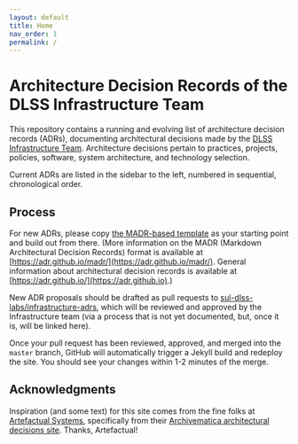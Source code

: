 ```yaml
---
layout: default
title: Home
nav_order: 1
permalink: /
---
```

# Architecture Decision Records of the DLSS Infrastructure Team

This repository contains a running and evolving list of architecture decision records (ADRs), documenting architectural decisions made by the [DLSS Infrastructure Team](https://github.com/orgs/sul-dlss/teams/infrastructure-team). Architecture decisions pertain to practices, projects, policies, software, system architecture, and technology selection.

Current ADRs are listed in the sidebar to the left, numbered in sequential, chronological order.

## Process

For new ADRs, please copy [the MADR-based template](/infrastructure-adrs/template/) as your starting point and build out from there. (More information on the MADR (Markdown Architectural Decision Records) format is available at [https://adr.github.io/madr/](https://adr.github.io/madr/). General information about architectural decision records is available at [https://adr.github.io/](https://adr.github.io).)

New ADR proposals should be drafted as pull requests to [sul-dlss-labs/infrastructure-adrs](https://github.com/sul-dlss-labs/infrastructure-adrs), which will be reviewed and approved by the Infrastructure team (via a process that is not yet documented, but, once it is, will be linked here).

Once your pull request has been reviewed, approved, and merged into the `master` branch, GitHub will automatically trigger a Jekyll build and redeploy the site. You should see your changes within 1-2 minutes of the merge.

## Acknowledgments

Inspiration (and some text) for this site comes from the fine folks at [Artefactual Systems](https://www.artefactual.com/), specifically from their [Archivematica architectural decisions site](https://adr.archivematica.org/). Thanks, Artefactual!

